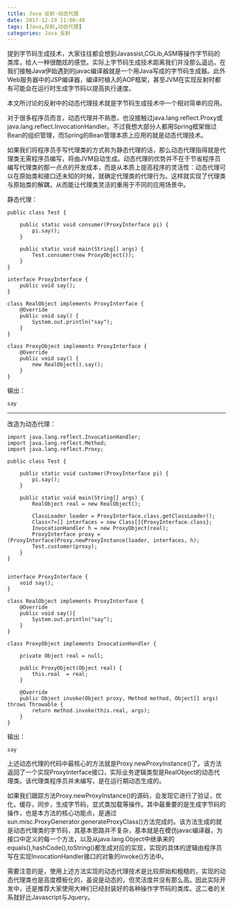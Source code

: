 ```yaml
---
title: Java 反射-动态代理
date: 2017-12-19 11:00:49
tags: [Java,反射,动态代理]
categories: Java 反射
---
```


提到字节码生成技术，大家往往都会想到Javassist,CGLib,ASM等操作字节码的类库，给人一种很酷炫的感觉。实际上字节码生成技术距离我们并没那么遥远。在我们接触Java伊始遇到的javac编译器就是一个用Java写成的字节码生成器。此外Web服务器中的JSP编译器，编译时植入的AOP框架，甚至JVM在实现反射时都有可能会在运行时生成字节码以提高执行速度。

<!-- more -->

本文所讨论的反射中的动态代理技术就是字节码生成技术中一个相对简单的应用。

对于很多程序员而言，动态代理并不熟悉，也没接触过java.lang.reflect.Proxy或java.lang.reflect.InvocationHandler。不过我想大部分人都用Spring框架做过Bean的组织管理，而Spring的Bean管理本质上应用的就是动态代理技术。

如果我们将程序员手写代理类的方式称为静态代理的话，那么动态代理指得就是代理类无需程序员编写，将由JVM自动生成。动态代理的优势并不在于节省程序员编写代理类的那一点点的开发成本，而是从本质上提高程序的灵活性：动态代理可以在原始类和接口还未知的时候，就确定代理类的代理行为。这样就实现了代理类与原始类的解耦，从而能让代理类灵活的重用于不同的应用场景中。

静态代理：

```
public class Test {

    public static void consumer(ProxyInterface pi) {
        pi.say();
    }

    public static void main(String[] args) {
        Test.consumer(new ProxyObject());
    }
}

interface ProxyInterface {
    public void say();
}

class RealObject implements ProxyInterface {
    @Override
    public void say() {
        System.out.println("say");
    }
}

class ProxyObject implements ProxyInterface {
    @Override
    public void say() {
        new RealObject().say();
    }
}
```

输出：

```
say
```

---

改造为动态代理：

```
import java.lang.reflect.InvocationHandler;
import java.lang.reflect.Method;
import java.lang.reflect.Proxy;

public class Test {

    public static void customer(ProxyInterface pi) {
        pi.say();
    }

    public static void main(String[] args) {
        RealObject real = new RealObject();

        ClassLoader loader = ProxyInterface.class.getClassLoader();
        Class<?>[] interfaces = new Class[]{ProxyInterface.class};
        InvocationHandler h = new ProxyObject(real);
        ProxyInterface proxy = (ProxyInterface)Proxy.newProxyInstance(loader, interfaces, h);
        Test.customer(proxy);
    }
}


interface ProxyInterface {
    void say();
}

class RealObject implements ProxyInterface {
    @Override
    public void say(){
        System.out.println("say");
    }
}

class ProxyObject implements InvocationHandler {

    private Object real = null;

    public ProxyObject(Object real) {
        this.real  = real;
    }

    @Override
    public Object invoke(Object proxy, Method method, Object[] args) throws Throwable {
        return method.invoke(this.real, args);
    }
}
```

输出：

```
say
```

上述动态代理的代码中最核心的方法就是Proxy.newProxyInstance()了。该方法返回了一个实现ProxyInterface接口，实际业务逻辑类型是RealObject的动态代理类。该代理类程序员并未编写，是在运行期动态生成的。

如果我们跟踪方法Proxy.newProxyInstance()的源码，会发现它进行了验证，优化，缓存，同步，生成字节码，显式类加载等操作。其中最重要的是生成字节码的操作，也是本方法的核心功能点，是通过sun.misc.ProxyGenerator.generateProxyClass()方法完成的。该方法生成的就是动态代理类的字节码，其基本思路并不复杂，基本就是在模仿javac编译器，为接口中定义的每一个方法，以及从java.lang.Object中继承来的equals(),hashCode(),toString()都生成对应的实现，实现的具体的逻辑由程序员写在实现InvocationHandler接口的对象的invoke()方法中。

需要注意的是，使用上述方法实现的动态代理技术是比较原始和粗糙的，实现的动态代理类也是高度模板化的，虽说是动态的，但灵活度并没有那么高。因此实际开发中，还是推荐大家使用大神们已经封装好的各种操作字节码的类库。这二者的关系就好比Javascript与Jquery。
